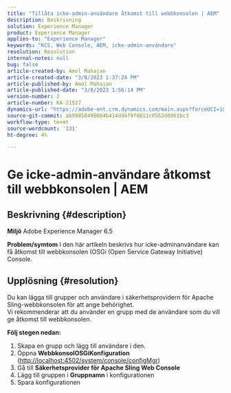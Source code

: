 ```yaml
---
title: "Tillåta icke-admin-användare åtkomst till webbkonsolen | AEM"
description: Beskrivning
solution: Experience Manager
product: Experience Manager
applies-to: "Experience Manager"
keywords: "KCS, Web Console, AEM, icke-admin-användare"
resolution: Resolution
internal-notes: null
bug: false
article-created-by: Amol Mahajan
article-created-date: "3/8/2023 1:37:24 PM"
article-published-by: Amol Mahajan
article-published-date: "3/8/2023 1:56:14 PM"
version-number: 2
article-number: KA-21527
dynamics-url: "https://adobe-ent.crm.dynamics.com/main.aspx?forceUCI=1&pagetype=entityrecord&etn=knowledgearticle&id=e16cac55-b6bd-ed11-83ff-6045bd006268"
source-git-commit: ab99858490084b414dd4f9f0811c0562d0861bc3
workflow-type: tm+mt
source-wordcount: '131'
ht-degree: 4%

---
```


# Ge icke-admin-användare åtkomst till webbkonsolen | AEM

## Beskrivning {#description}

<b>Miljö</b>
Adobe Experience Manager 6.5


<b>Problem/symtom</b>
I den här artikeln beskrivs hur icke-adminanvändare kan få åtkomst till webbkonsolen (OSGi (Open Service Gateway Initiative) Console.


## Upplösning {#resolution}

Du kan lägga till grupper och användare i säkerhetsprovidern för Apache Sling-webbkonsolen för att ange behörighet.<br>
Vi rekommenderar att du använder en grupp med de användare som du vill ge åtkomst till webbkonsolen.



<b>Följ stegen nedan:</b>

1. Skapa en grupp och lägg till användare i den.
2. Öppna <b>Webbkonsol</b><b>OSGi</b><b>Konfiguration</b> ([http://localhost:4502/system/console/configMgr](http://localhost:4502/system/console/configMgr))
3. Gå till <b>Säkerhetsprovider för Apache Sling Web Console</b>
4. Lägg till gruppen i <b>Gruppnamn</b> i konfigurationen
5. Spara konfigurationen

